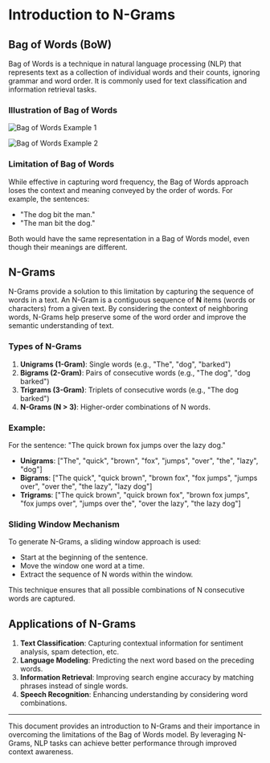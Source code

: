 # Introduction to N-Grams

## Bag of Words (BoW)
Bag of Words is a technique in natural language processing (NLP) that represents text as a collection of individual words and their counts, ignoring grammar and word order. It is commonly used for text classification and information retrieval tasks.

### Illustration of Bag of Words
![Bag of Words Example 1](https://github.com/user-attachments/assets/530684cc-3439-4da7-b9fa-9a0ec064ee01)

![Bag of Words Example 2](https://github.com/user-attachments/assets/19b41349-a166-4171-9d25-1592f9ca52fc)

### Limitation of Bag of Words
While effective in capturing word frequency, the Bag of Words approach loses the context and meaning conveyed by the order of words. For example, the sentences:

- "The dog bit the man."
- "The man bit the dog."

Both would have the same representation in a Bag of Words model, even though their meanings are different.

## N-Grams
N-Grams provide a solution to this limitation by capturing the sequence of words in a text. An N-Gram is a contiguous sequence of **N** items (words or characters) from a given text. By considering the context of neighboring words, N-Grams help preserve some of the word order and improve the semantic understanding of text.

### Types of N-Grams
1. **Unigrams (1-Gram)**: Single words (e.g., "The", "dog", "barked")
2. **Bigrams (2-Gram)**: Pairs of consecutive words (e.g., "The dog", "dog barked")
3. **Trigrams (3-Gram)**: Triplets of consecutive words (e.g., "The dog barked")
4. **N-Grams (N > 3)**: Higher-order combinations of N words.

### Example:
For the sentence: "The quick brown fox jumps over the lazy dog."

- **Unigrams**: ["The", "quick", "brown", "fox", "jumps", "over", "the", "lazy", "dog"]
- **Bigrams**: ["The quick", "quick brown", "brown fox", "fox jumps", "jumps over", "over the", "the lazy", "lazy dog"]
- **Trigrams**: ["The quick brown", "quick brown fox", "brown fox jumps", "fox jumps over", "jumps over the", "over the lazy", "the lazy dog"]

### Sliding Window Mechanism
To generate N-Grams, a sliding window approach is used:
- Start at the beginning of the sentence.
- Move the window one word at a time.
- Extract the sequence of N words within the window.

This technique ensures that all possible combinations of N consecutive words are captured.

## Applications of N-Grams
1. **Text Classification**: Capturing contextual information for sentiment analysis, spam detection, etc.
2. **Language Modeling**: Predicting the next word based on the preceding words.
3. **Information Retrieval**: Improving search engine accuracy by matching phrases instead of single words.
4. **Speech Recognition**: Enhancing understanding by considering word combinations.

---

This document provides an introduction to N-Grams and their importance in overcoming the limitations of the Bag of Words model. By leveraging N-Grams, NLP tasks can achieve better performance through improved context awareness.


